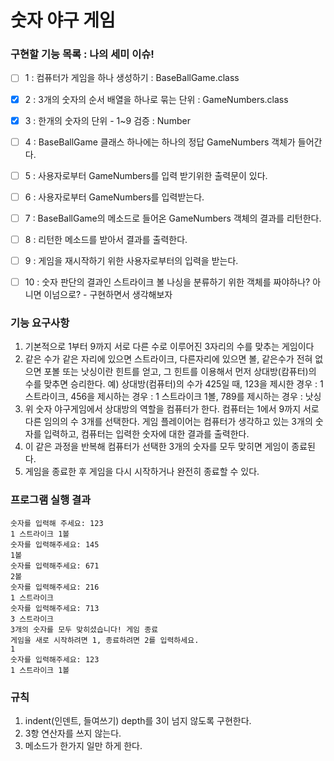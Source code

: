 # 숫자 야구 게임

### 구현할 기능 목록 : 나의 세미 이슈!

- [ ] 1 : 컴퓨터가 게임을 하나 생성하기 : BaseBallGame.class
- [x] 2 : 3개의 숫자의 순서 배열을 하나로 묶는 단위 : GameNumbers.class
- [x] 3 : 한개의 숫자의 단위 - 1~9 검증 : Number
- [ ] 4 : BaseBallGame 클래스 하나에는 하나의 정답 GameNumbers 객체가 들어간다.
- [ ] 5 : 사용자로부터 GameNumbers를 입력 받기위한 출력문이 있다.
- [ ] 6 : 사용자로부터 GameNumbers를 입력받는다.
- [ ] 7 : BaseBallGame의 메소드로 들어온 GameNumbers 객체의 결과를 리턴한다.
- [ ] 8 : 리턴한 메소드를 받아서 결과를 출력한다.
- [ ] 9 : 게임을 재시작하기 위한 사용자로부터의 입력을 받는다.
- [ ] 10 : 숫자 판단의 결과인 스트라이크 볼 나싱을 분류하기 위한 객체를 짜야하나? 아니면 이넘으로? - 구현하면서 생각해보자



### 기능 요구사항

1. 기본적으로 1부터 9까지 서로 다른 수로 이루어진 3자리의 수를 맞추는 게임이다
2. 같은 수가 같은 자리에 있으면 스트라이크, 다른자리에 있으면 볼, 같은수가 전혀 없으면 포볼 또는 낫싱이란 힌트를 얻고, 그 힌트를 이용해서 먼저 상대방(캄퓨터)의 수를 맞추면 승리한다.
   예) 상대방(컴퓨터)의 수가 425일 때, 123을 제시한 경우 : 1 스트라이크, 456을 제시하는 경우 : 1 스트라이크 1볼, 789를 제시하는 경우 : 낫싱
3. 위 숫자 야구게임에서 상대방의 역할을 컴퓨터가 한다. 컴퓨터는 1에서 9까지 서로 다른 임의의 수 3개를 선택한다. 게임 플레이어는 컴퓨터가 생각하고 있는 3개의 숫자를 입력하고, 컴퓨터는 입력한 숫자에 대한 결과를 출력한다.
4. 이 같은 과정을 반복해 컴퓨터가 선택한 3개의 숫자를 모두 맞히면 게임이 종료된다.
5. 게임을 종료한 후 게임을 다시 시작하거나 완전히 종료할 수 있다.



### 프로그램 실행 결과

```
숫자를 입력해 주세요: 123
1 스트라이크 1볼
숫자를 입력해주세요: 145
1볼
숫자를 입력해주세요: 671
2볼
숫자를 입력해주세요: 216
1 스트라이크
숫자를 입력해주세요: 713
3 스트라이크
3개의 숫자를 모두 맞히셨습니다! 게임 종료
게임을 새로 시작하려면 1, 종료하려면 2를 입력하세요.
1
숫자를 입력해주세요: 123
1 스트라이크 1볼
```



### 규칙

1. indent(인덴트, 들여쓰기) depth를 3이 넘지 않도록 구현한다.
2. 3항 연산자를 쓰지 않는다.
3. 메소드가 한가지 일만 하게 한다.